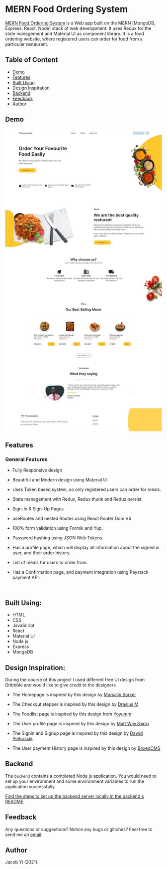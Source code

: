 # MERN Food Ordering System

[MERN Food Ordering System](https://theophillyfood.vercel.app/) is a Web app built on the MERN (MongoDB, Express, React, Node) stack of web development. It uses Redux for the state management and Material UI as component library. It is a food ordering website, where registered users can order for food from a particular restaurant.

## Table of Content

- [Demo](#demo)
- [Features](#features)
- [Built Using](#built-using)
- [Design Inspiration](#design_inspiration)
- [Backend](#backend)
- [Feedback](#feedback)
- [Author](#author)

## <a name="demo"></a> Demo

![Game Demo](public/React_Food_Ordering.jpg)

## <a name="features"></a> Features

### General Features

- Fully Responsive design

- Beautiful and Modern design using Material UI

- Uses Token based system, so only registered users can order for meals.

- State management with Redux, Redux thunk and Redux persist.

- Sign-In & Sign-Up Pages

- useRoutes and nested Routes using React Router Dom V6

- 100% form validation using Formik and Yup.

- Password hashing using JSON Web Tokens.

- Has a profile page, which will display all information about the signed in user, and their order history.

- List of meals for users to order from.

- Has a Confirmation page, and payment integration using Paystack payment API.

<br>

## <a name="built-using"></a> Built Using:

- HTML
- CSS
- JavaScript
- React
- Material UI
- Node js
- Express
- MongoDB

## <a name="built-using"></a> Design Inspiration:

During the course of this project I used different free UI design from Dribbble and would like to give credit to the designers

- The Homepage is inspired by this design by [Morsalin Sarker](https://dribbble.com/shots/14576351-Food-landing-page-FoodFun)

- The Checkout stepper is inspired by this design by [Drasius M](https://dribbble.com/shots/3374580-Freebie-sketch-Checkout-step-one)

- The Foodlist page is inspired by this design from [Yoyumm](https://demo.yoyumm.com/restaurant/menu/the-stone-house/31)

- The User profile page is inspired by this design by [Matt Wierzbicki](https://dribbble.com/shots/5959729-E-commerce-My-Account-Page)

- The Signin and Signup page is inspired by this design by [Dawid Pietrasiak](https://dribbble.com/shots/13947179-Appreciation-Platform-Sign-Up)

- The User payment History page is inspired by this design by [BoxedCMS](https://dribbble.com/shots/7284483-BoxedCMS-Payment-History)

## <a name="backend"></a> Backend

The `backend` contains a completed Node js application. You would need to set up your environment and some environment variables to run the application successfully.

[Find the steps to set up the backend server locally in the backend's README](https://github.com/theophilly/music-player-backend).

## <a name="feedback"></a> Feedback

Any questions or suggestions? Notice any bugs or glitches? Feel free to send me an [email](mailto:jacobyisoft@gmail.com).

## <a name="author"></a> Author

Jacob Yi (2021).
